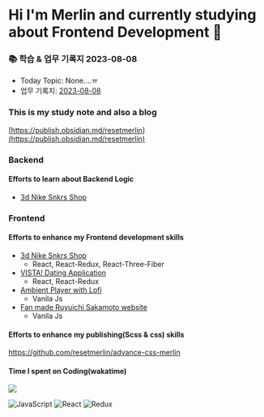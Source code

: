 # Hi I'm Merlin and currently studying about Frontend Development 👋


### 📚 학습 & 업무 기록지 2023-08-08
- Today Topic: None....ㅠ
- 업무 기록지: [2023-08-08](https://publish.obsidian.md/resetmerlin/Merlin's+blog/Portfolio/DLink/%EC%97%85%EB%AC%B4+%EA%B8%B0%EB%A1%9D/14%EC%A3%BC%EC%B0%A8/2023-08-08)


### This is my study note and also a blog
[https://publish.obsidian.md/resetmerlin](https://publish.obsidian.md/resetmerlin)

### Backend
#### Efforts to learn about Backend Logic 
- [3d Nike Snkrs Shop](https://github.com/resetmerlin/NikeSnkrShop) 

### Frontend 

  #### Efforts to enhance my Frontend development skills
  - [3d Nike Snkrs Shop](https://github.com/resetmerlin/NikeSnkrShop)
    - React, React-Redux, React-Three-Fiber
  - [VISTA! Dating Application](https://github.com/resetmerlin/2023-1-Team3)
    - React, React-Redux
  - [Ambient Player with Lofi](https://github.com/resetmerlin/Ambient-player)
    - Vanila Js
  - [Fan made Ruyuichi Sakamoto website](https://github.com/resetmerlin/sakamotoweb.github.io)
    - Vanila Js
    
  #### Efforts to enhance my publishing(Scss & css) skills
  https://github.com/resetmerlin/advance-css-merlin






#### Time I spent on Coding(wakatime)
<img src="https://wakatime.com/share/@60e4818e-19d5-478c-9922-4c7fe3366bc4/211a56c1-d8f3-4a4f-b590-978a5a38994e.svg"/>

![JavaScript](https://img.shields.io/badge/javascript-%23323330.svg?style=for-the-badge&logo=javascript&logoColor=%23F7DF1E)
 ![React](https://img.shields.io/badge/react-%2320232a.svg?style=for-the-badge&logo=react&logoColor=%2361DAFB) ![Redux](https://img.shields.io/badge/redux-%23593d88.svg?style=for-the-badge&logo=redux&logoColor=white)

